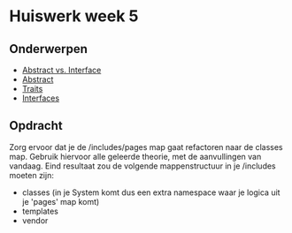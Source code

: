 # Huiswerk week 5

## Onderwerpen
- [Abstract vs. Interface](https://codeinphp.github.io/post/abstract-class-vs-interface/)
- [Abstract](http://php.net/manual/en/language.oop5.abstract.php)
- [Traits](http://php.net/manual/en/language.oop5.traits.php)
- [Interfaces](http://php.net/manual/en/language.oop5.interfaces.php)

## Opdracht
Zorg ervoor dat je de /includes/pages map gaat refactoren naar de classes map.
Gebruik hiervoor alle geleerde theorie, met de aanvullingen van vandaag.
Eind resultaat zou de volgende mappenstructuur in je /includes moeten zijn:
- classes (in je System komt dus een extra namespace waar je logica uit je 'pages' map komt)
- templates
- vendor
